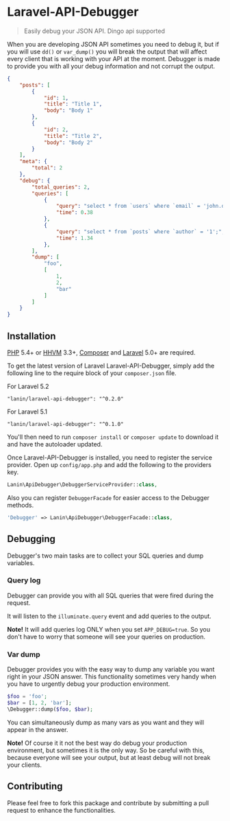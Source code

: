 # Laravel-API-Debugger
> Easily debug your JSON API. Dingo api supported

When you are developing JSON API sometimes you need to debug it, but if you will use `dd()` or `var_dump()` you will break the output that will affect every client that is working with your API at the moment. Debugger is made to provide you with all your debug information and not corrupt the output.

```json
{
    "posts": [
        {
            "id": 1,
            "title": "Title 1",
            "body": "Body 1"
        },        
        {
            "id": 2,
            "title": "Title 2",
            "body": "Body 2"
        }
    ],
    "meta": {
        "total": 2
    },
    "debug": {
        "total_queries": 2,
        "queries": [
            {
                "query": "select * from `users` where `email` = 'john.doe@acme.com' limit 1;",
                "time": 0.38
            },
            {
                "query": "select * from `posts` where `author` = '1';",
                "time": 1.34
            },
        ],
        "dump": [
            "foo",
            [
                1,
                2,
                "bar"
            ]
        ]
    }
}
```

## Installation

[PHP](https://php.net) 5.4+ or [HHVM](http://hhvm.com) 3.3+, [Composer](https://getcomposer.org) and [Laravel](http://laravel.com) 5.0+ are required.

To get the latest version of Laravel Laravel-API-Debugger, simply add the following line to the require block of your `composer.json` file.

For Laravel 5.2
```
"lanin/laravel-api-debugger": "^0.2.0"
```

For Laravel 5.1
```
"lanin/laravel-api-debugger": "^0.1.0"
```

You'll then need to run `composer install` or `composer update` to download it and have the autoloader updated.

Once Laravel-API-Debugger is installed, you need to register the service provider. Open up `config/app.php` and add the following to the providers key.

```php
Lanin\ApiDebugger\DebuggerServiceProvider::class,
```

Also you can register `DebuggerFacade` for easier  access to the Debugger methods.

```php
'Debugger' => Lanin\ApiDebugger\DebuggerFacade::class,
```

## Debugging

Debugger's two main tasks are to collect your SQL queries and dump variables.

### Query log

Debugger can provide you with all SQL queries that were fired during the request.

It will listen to the `illuminate.query` event and add queries to the output.

**Note!** It will add queries log ONLY when you set `APP_DEBUG=true`. So you don't have to worry that someone will see your queries on production.

### Var dump

Debugger provides you with the easy way to dump any variable you want right in your JSON answer. This functionality sometimes very handy when you have to urgently debug your production environment.

```php
$foo = 'foo';
$bar = [1, 2, 'bar'];
\Debugger::dump($foo, $bar);
```

You can simultaneously dump as many vars as you want and they will appear in the answer.

**Note!** Of course it it not the best way do debug your production environment, but sometimes it is the only way. So be careful with this, because everyone will see your output, but at least debug will not break your clients.

## Contributing

Please feel free to fork this package and contribute by submitting a pull request to enhance the functionalities.
